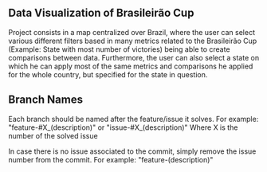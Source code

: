 ## Data Visualization of Brasileirão Cup

Project consists in a map centralized over Brazil, where the user can select
various different filters based in many metrics related to the Brasileirão Cup
(Example: State with most number of victories) being able to create comparisons
between data. Furthermore, the user can also select a state on which
he can apply most of the same metrics and comparisons he applied for the whole country,
but specified for the state in question.


## Branch Names

Each branch should be named after the feature/issue it solves.
For example: 
"feature-#X_(description)" or "issue-#X_(description)"
Where X is the number of the solved issue

In case there is no issue associated to the commit, simply remove the issue number from the commit.
For example: 
"feature-(description)"
